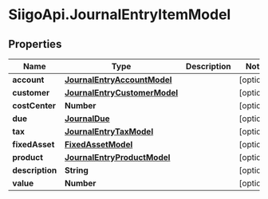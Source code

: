 # SiigoApi.JournalEntryItemModel

## Properties

Name | Type | Description | Notes
------------ | ------------- | ------------- | -------------
**account** | [**JournalEntryAccountModel**](JournalEntryAccountModel.md) |  | [optional] 
**customer** | [**JournalEntryCustomerModel**](JournalEntryCustomerModel.md) |  | [optional] 
**costCenter** | **Number** |  | [optional] 
**due** | [**JournalDue**](JournalDue.md) |  | [optional] 
**tax** | [**JournalEntryTaxModel**](JournalEntryTaxModel.md) |  | [optional] 
**fixedAsset** | [**FixedAssetModel**](FixedAssetModel.md) |  | [optional] 
**product** | [**JournalEntryProductModel**](JournalEntryProductModel.md) |  | [optional] 
**description** | **String** |  | [optional] 
**value** | **Number** |  | [optional] 


